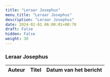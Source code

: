 ```yaml
---
title: "Leraar Josephus"
menu_title: "Leraar Josephus"
description: "Leraar Josephus"
date: 2024-02-01 06:00:01+00:70
draft: False
hidden: False
weight: 30
---
```

### Leraar Josephus

**Auteur** | **Titel** | **Datum van het bericht**
---|---|---
